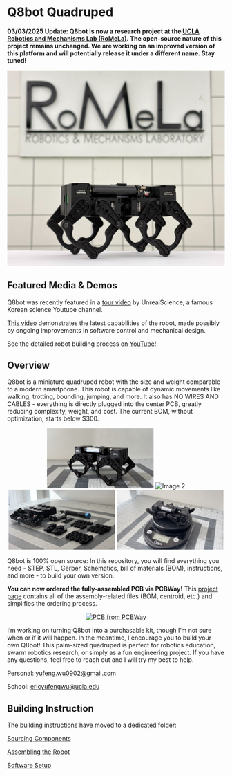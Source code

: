 # Q8bot Quadruped

**03/03/2025 Update: Q8bot is now a research project at the [UCLA Robotics and Mechanisms Lab (RoMeLa)](https://www.romela.org/). The open-source nature of this project remains unchanged. We are working on an improved version of this platform and will potentially release it under a different name. Stay tuned!** 

[![Q8bot](documentation_public/Q8bot_RoMeLa.jpg)](https://www.romela.org/)

## Featured Media & Demos

Q8bot was recently featured in a [tour video](https://youtu.be/FAo-BCnxW9A?si=LB-HlDlHGtaq-xd7&t=1208) by UnrealScience, a famous Korean science Youtube channel.

[This video](https://youtu.be/0dk7lYoITQw) demonstrates the latest capabilities of the robot, made possibly by ongoing improvements in software control and mechanical design.

See the detailed robot building process on [YouTube](https://youtu.be/YJDc1xAhaOI)!

## Overview

Q8bot is a miniature quadruped robot with the size and weight comparable to a modern smartphone. This robot is capable of dynamic movements like walking, trotting, bounding, jumping, and more. It also has NO WIRES AND CABLES - everything is directly plugged into the center PCB, greatly reducing complexity, weight, and cost. The current BOM, without optimization, starts below $300. 

<p align="center">
  <img src="documentation_public/Q8bot_Rev2_Hero.jpeg" alt="Image 1" width="49%">
  <img src="documentation_public/10s_gif.gif" alt="Image 2" width="49%">
  <img src="documentation_public/Q8bot_Components.jpg" alt="Image 3" width="49%">
  <img src="documentation_public/Q8bot_Weight.jpg" alt="Image 4" width="49%">
</p>

Q8bot is 100% open source: In this repository, you will find everything you need - STEP, STL, Gerber, Schematics, bill of materials (BOM), instructions, and more - to build your own version. 

**You can now ordered the fully-assembled PCB via PCBWay!** This [project page](https://www.pcbway.com/project/shareproject/Q8bot_PCB_Robot_dfa65114.html) contains all of the assembly-related files (BOM, centroid, etc.) and simplifies the ordering process.

<p align="center">
    <a href="https://www.pcbway.com/project/shareproject/Q8bot_PCB_Robot_dfa65114.html"><img src="https://www.pcbway.com/project/img/images/frompcbway-1220.png" alt="PCB from PCBWay" /></a>
</p>

I’m working on turning Q8bot into a purchasable kit, though I’m not sure when or if it will happen. In the meantime, I encourage you to build your own Q8bot! This palm-sized quadruped is perfect for robotics education, swarm robotics research, or simply as a fun engineering project. If you have any questions, feel free to reach out and I will try my best to help. 

Personal: yufeng.wu0902@gmail.com

School: ericyufengwu@ucla.edu


## Building Instruction

The building instructions have moved to a dedicated folder:

[Sourcing Components](building_instructions/sourcing_components.md)

[Assembling the Robot](building_instructions/robot_assembly.md)

[Software Setup](building_instructions/software_setup.md)

